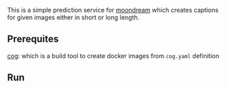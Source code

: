 This is a simple prediction service for [moondream](https://github.com/vikhyat/moondream) which creates captions for given images either in short or long length.

## Prerequites
[cog](https://cog.run/getting-started/): which is a build tool to create docker images from `cog.yaml` definition

## Run
